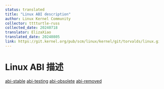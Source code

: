 ```yaml
---
status: translated
title: "Linux ABI description"
author: Linux Kernel Community
collector: tttturtle-russ
collected_date: 20240718
translator: ElizaXiao
translated_date: 20240805
link: https://git.kernel.org/pub/scm/linux/kernel/git/torvalds/linux.git/tree/Documentation/admin-guide/abi.rst
---
```


# Linux ABI 描述

[abi-stable](./abi-stable.md) [abi-testing](./abi-testing.md) [abi-obsolete](./abi-obsolete.md) [abi-removed](./abi-removed.md)	
